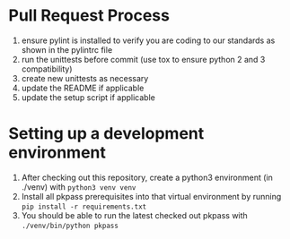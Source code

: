 # Pull Request Process
1. ensure pylint is installed to verify you are coding to our standards as shown in the pylintrc file
2. run the unittests before commit (use tox to ensure python 2 and 3 compatibility)
3. create new unittests as necessary
4. update the README if applicable
5. update the setup script if applicable

# Setting up a development environment
1. After checking out this repository, create a python3 environment (in ./venv) with `python3 venv venv`
2. Install all pkpass prerequisites into that virtual environment by running `pip install -r requirements.txt`
3. You should be able to run the latest checked out pkpass with `./venv/bin/python pkpass`
